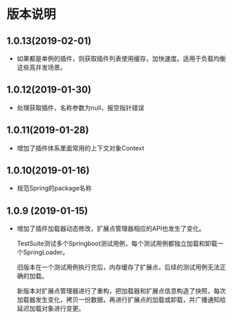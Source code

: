 # 版本说明

## 1.0.13(2019-02-01)

- 如果都是单例的插件，则获取插件列表使用缓存，加快速度。适用于负载均衡这些高并发场景。

## 1.0.12(2019-01-30)

- 处理获取插件，名称参数为null，报空指针错误

## 1.0.11(2019-01-28)

- 增加了插件体系里面常用的上下文对象Context

## 1.0.10(2019-01-16)

- 规范Spring的package名称

## 1.0.9 (2019-01-15)

- 增加了插件加载器动态修改，扩展点管理器相应的API也发生了变化。

  TestSuite测试多个Springboot测试用例，每个测试用例都独立加载和卸载一个SpringLoader。
  
  旧版本在一个测试用例执行完后，内存缓存了扩展点，后续的测试用例无法正确的加载。
  
  新版本对扩展点管理器进行了重构，把加载器和扩展点信息构造了快照，每次加载器发生变化，拷贝一份数据，再进行扩展点的加载或卸载，并广播通知给延迟加载对象进行变更。